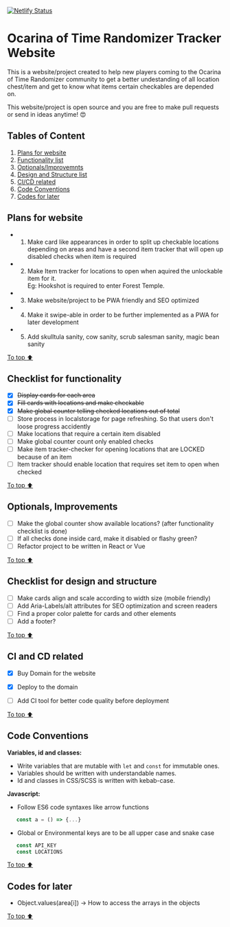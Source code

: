 [![Netlify Status](https://api.netlify.com/api/v1/badges/efbc2191-12d0-46aa-9277-96192dd39533/deploy-status)](https://app.netlify.com/sites/zelda-tracker/deploys)

# Ocarina of Time Randomizer Tracker Website
This is a website/project created to help new players coming to the Ocarina of Time Randomizer community to get a better undestanding of all location chest/item and get to know what items certain checkables are depended on. 

This website/project is open source and you are free to make pull requests or send in ideas anytime! :heart_eyes:

## Tables of Content
1. [Plans for website](#Plans-for-website)
2. [Functionality list](#Checklist-for-functionality)
3. [Optionals/Improvemnts](#Optionals,-Improvemnts)
4. [Design and Structure list](#Checklist-for-design-and-structure)
6. [CI/CD related](#CI-and-CD-related)
7. [Code Conventions](#Code-Conventions)
8. [Codes for later](#Codes-for-later)

## Plans for website
- 1. Make card like appearances in order to split up checkable locations depending on areas and have a second item tracker that will open up disabled checks when item is required

- 2. Make Item tracker for locations to open when aquired the unlockable item for it.<br>
Eg: Hookshot is required to enter Forest Temple.

- 3. Make website/project to be PWA friendly and SEO optimized

- 4. Make it swipe-able in order to be further implemented as a PWA for later development

- 5. Add skulltula sanity, cow sanity, scrub salesman sanity, magic bean sanity

[To top :arrow_up:](#Ocarina-of-Time-Randomizer-Tracker-Website)

## Checklist for functionality
- [x] ~~Display cards for each area~~
- [x] ~~Fill cards with locations and make checkable~~
- [x] ~~Make global counter telling checked locations out of total~~
- [ ] Store process in localstorage for page refreshing. So that users don't loose progress accidently
- [ ] Make locations that require a certain item disabled
- [ ] Make global counter count only enabled checks
- [ ] Make item tracker-checker for opening locations that are LOCKED because of an item
- [ ] Item tracker should enable location that requires set item to open when checked

[To top :arrow_up:](#Ocarina-of-Time-Randomizer-Tracker-Website)
## Optionals, Improvements
- [ ] Make the global counter show available locations? (after functionality checklist is done)
- [ ] If all checks done inside card, make it disabled or flashy green?
- [ ] Refactor project to be written in React or Vue

[To top :arrow_up:](#Ocarina-of-Time-Randomizer-Tracker-Website)
## Checklist for design and structure
- [ ] Make cards align and scale according to width size (mobile friendly)
- [ ] Add Aria-Labels/alt attributes for SEO optimization and screen readers
- [ ] Find a proper color palette for cards and other elements
- [ ] Add a footer?

[To top :arrow_up:](#Ocarina-of-Time-Randomizer-Tracker-Website)

## CI and CD related
- [x] Buy Domain for the website
- [x] Deploy to the domain
- [ ] Add CI tool for better code quality before deployment


[To top :arrow_up:](#Ocarina-of-Time-Randomizer-Tracker-Website)
## Code Conventions
**Variables, id and classes:**<br>
- Write variables that are mutable with `let` and `const` for immutable ones.
- Variables should be written with understandable names.
- Id and classes in CSS/SCSS is written with kebab-case.

**Javascript:**<br>
- Follow ES6 code syntaxes like arrow functions
 ```jsx
    const a = () => {...} 
 ```
 - Global or Environmental keys are to be all upper case and snake case
 ```jsx
    const API_KEY 
    const LOCATIONS 
 ```

[To top :arrow_up:](#Ocarina-of-Time-Randomizer-Tracker-Website) 

## Codes for later
- Object.values(area[i]) -> How to access the arrays in the objects

[To top :arrow_up:](#Ocarina-of-Time-Randomizer-Tracker-Website)  